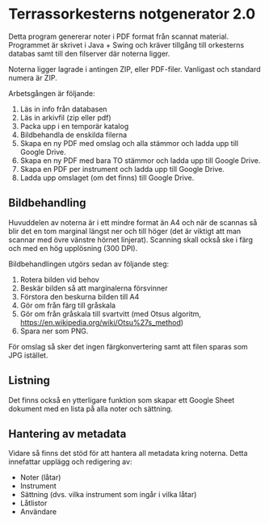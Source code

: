 # Terrassorkesterns notgenerator 2.0

Detta program genererar noter i PDF format från scannat material. Programmet är skrivet i Java + Swing och kräver tillgång till orkesterns databas samt till den filserver där noterna ligger.

Noterna ligger lagrade i antingen ZIP,  eller PDF-filer. Vanligast och standard numera är ZIP.

Arbetsgången är följande:
1. Läs in info från databasen
2. Läs in arkivfil (zip eller pdf)
3. Packa upp i en temporär katalog
4. Bildbehandla de enskilda filerna
5. Skapa en ny PDF med omslag och alla stämmor och ladda upp till Google Drive.
6. Skapa en ny PDF med bara TO stämmor och ladda upp till Google Drive.
7. Skapa en PDF per instrument och ladda upp till Google Drive.
8. Ladda upp omslaget (om det finns) till Google Drive.

## Bildbehandling
Huvuddelen av noterna är i ett mindre format än A4 och när de scannas så blir det en tom marginal längst ner och till höger (det är viktigt att man scannar med övre vänstre hörnet linjerat). Scanning skall också ske i färg och med en hög upplösning (300 DPI).

Bildbehandlingen utgörs sedan av följande steg:
1. Rotera bilden vid behov
2. Beskär bilden så att marginalerna försvinner
3. Förstora den beskurna bilden till A4
4. Gör om från färg till gråskala
5. Gör om från gråskala till svartvitt (med Otsus algoritm, https://en.wikipedia.org/wiki/Otsu%27s_method)
6. Spara ner som PNG.

För omslag så sker det ingen färgkonvertering samt att filen sparas som JPG istället.

## Listning
Det finns också en ytterligare funktion som skapar ett Google Sheet dokument med en lista på alla noter och sättning.

## Hantering av metadata
Vidare så finns det stöd för att hantera all metadata kring noterna. Detta innefattar upplägg och redigering av:
* Noter (låtar)
* Instrument
* Sättning (dvs. vilka instrument som ingår i vilka låtar)
* Låtlistor
* Användare
